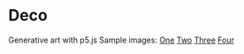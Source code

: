 # Deco
Generative art with p5.js
Sample images:
<a href="https://raw.githubusercontent.com/matthewterhune/Deco/master/present4.png">One</a>
<a href="https://raw.githubusercontent.com/matthewterhune/Deco/master/present3.png">Two</a>
<a href="https://raw.githubusercontent.com/matthewterhune/Deco/master/Present1.png">Three</a>
<a href="https://raw.githubusercontent.com/matthewterhune/Deco/master/present2.png">Four</a>
